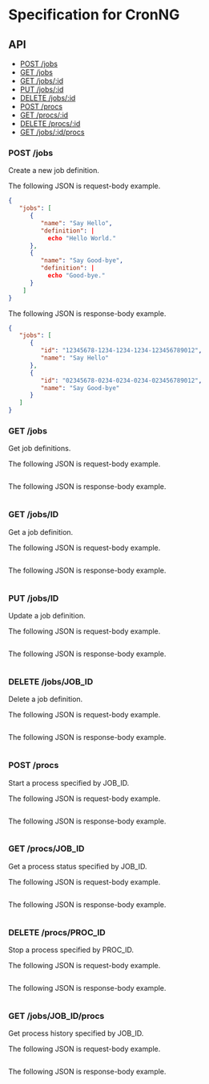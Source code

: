 # Specification for CronNG

## API

* [POST /jobs](#post-jobs)
* [GET /jobs](#get-jobs)
* [GET /jobs/:id](#get-jobs-id)
* [PUT /jobs/:id](#put-jobs-id)
* [DELETE /jobs/:id](#delete-jobs-id)
* [POST /procs](#post-procs)
* [GET /procs/:id](#get-procs-id)
* [DELETE /procs/:id](#delete-procs-id)
* [GET /jobs/:id/procs](#get-jobs-id-procs)

### POST /jobs

Create a new job definition.

The following JSON is request-body example.

```json
{
   "jobs": [
      {
         "name": "Say Hello",
         "definition": |
           echo "Hello World."
      },
      {
         "name": "Say Good-bye",
         "definition": |
           echo "Good-bye."
      }
    ]
}
```

The following JSON is response-body example.

```json
{
   "jobs": [
      {
         "id": "12345678-1234-1234-1234-123456789012",
         "name": "Say Hello"
      },
      {
         "id": "02345678-0234-0234-0234-023456789012",
         "name": "Say Good-bye"
      }
   ]
}
```

### GET /jobs

Get job definitions.

The following JSON is request-body example.

```json
```

The following JSON is response-body example.

```json
```

### GET /jobs/ID

Get a job definition.

The following JSON is request-body example.

```json

```

The following JSON is response-body example.

```json
```

### PUT /jobs/ID

Update a job definition.

The following JSON is request-body example.

```json

```

The following JSON is response-body example.

```json
```

### DELETE /jobs/JOB_ID

Delete a job definition.

The following JSON is request-body example.

```json

```

The following JSON is response-body example.

```json
```

### POST /procs

Start a process specified by JOB_ID.

The following JSON is request-body example.

```json

```

The following JSON is response-body example.

```json
```

### GET /procs/JOB_ID

Get a process status specified by JOB_ID.

The following JSON is request-body example.

```json

```

The following JSON is response-body example.

```json
```

### DELETE /procs/PROC_ID

Stop a process specified by PROC_ID.

The following JSON is request-body example.

```json

```

The following JSON is response-body example.

```json
```

### GET /jobs/JOB_ID/procs

Get process history specified by JOB_ID.

The following JSON is request-body example.

```json

```

The following JSON is response-body example.

```json
```
